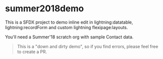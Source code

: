 # summer2018demo

This is a SFDX project to demo inline edit in lightning:datatable, lightning:recordForm and custom lightning flexipage:layouts.

You'll need a Summer'18 scratch org with sample Contact data.

> This is a "down and dirty demo", so if you find errors, please feel free to create a PR.
